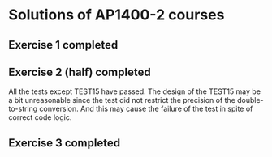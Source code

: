 # Solutions of AP1400-2 courses
## Exercise 1 completed
## Exercise 2 (half) completed
All the tests except TEST15 have passed. The design of the TEST15 may be a bit unreasonable since the test did not restrict the precision of the double-to-string conversion. And this may cause the failure of the test in spite of correct code logic.
## Exercise 3 completed
